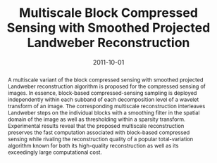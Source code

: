---
title: "Multiscale Block Compressed Sensing with Smoothed Projected Landweber Reconstruction"
layout: publication
category: publication
pubtype: conf
date: 2011-10-01
tag: 
- publication
- compressed sensing
- imaging
- inverse problems
- video 
- block cs
authors: "J. E. Fowler and S. Mun, & E. W. Tramel"
in: "Proc. European Signal Processing Conf. (EUSIPCO)"
year: 2011
image: /assets/images/fmt2011.png
imageCaption: >-
    Reconstructions of the \(512 \times 512\) Lenna image (shown in detail) for a subrate of \(S = 0.1\).
link: http://ieeexplore.ieee.org/xpl/login.jsp?tp=&arnumber=7073994&url=http%3A%2F%2Fieeexplore.ieee.org%2Fxpls%2Fabs_all.jsp%3Farnumber%3D7073994
linkpdf: http://citeseerx.ist.psu.edu/viewdoc/download?doi=10.1.1.370.582&rep=rep1&type=pdf
abstract: >-
    A multiscale variant of the block compressed sensing with smoothed projected Landweber reconstruction algorithm is proposed for the compressed sensing of images. In essence, block-based compressed-sensing sampling is deployed independently within each subband of each decomposition level of a wavelet transform of an image. The corresponding multiscale reconstruction interleaves Landweber steps on the individual blocks with a smoothing filter in the spatial domain of the image as well as thresholding within a sparsity transform. Experimental results reveal that the proposed multiscale reconstruction preserves the fast computation associated with block-based compressed sensing while rivaling the reconstruction quality of a popular total-variation algorithm known for both its high-quality reconstruction as well as its exceedingly large computational cost.
bibtext: >-
    inproceedings{fmt2011,
        Address = {Barcelona, Spain},
        Author = {James E. Fowler and Sungkwang Mun and Eric W. Tramel},
        Booktitle = {Proc. European Signal Processing Conf. (EUSIPCO)},
        Month = {August},
        Pages = {564--568},
        Title = {Multiscale Block Compressed Sensing with Smoothed Projected Landweber Reconstruction},
        Year = {2011}}
---